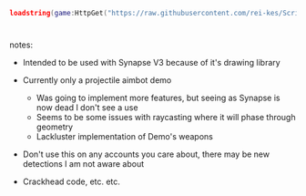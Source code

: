 ```lua
loadstring(game:HttpGet("https://raw.githubusercontent.com/rei-kes/Scripts/main/TypicalColors2/Main.lua"))()
```

#

notes:

* Intended to be used with Synapse V3 because of it's drawing library

* Currently only a projectile aimbot demo
    * Was going to implement more features, but seeing as Synapse is now dead I don't see a use
    * Seems to be some issues with raycasting where it will phase through geometry
    * Lackluster implementation of Demo's weapons

* Don't use this on any accounts you care about, there may be new detections I am not aware about

* Crackhead code, etc. etc.